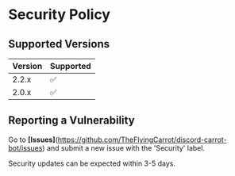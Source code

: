 # Security Policy

## Supported Versions

| Version | Supported          |
| ------- | ------------------ |
| 2.2.x   | :white_check_mark: |
| 2.0.x   | :white_check_mark: |

## Reporting a Vulnerability

Go to **[Issues]**(https://github.com/TheFlyingCarrot/discord-carrot-bot/issues) and submit a new issue with the 'Security' label.

Security updates can be expected within 3-5 days.
